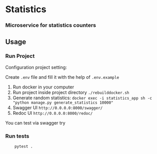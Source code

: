 # Statistics

### Microservice for statistics counters

## Usage

### Run Project

Configuration project setting:

Create `.env` file and fill it with the help of `.env.example`

1. Run docker in your computer
2. Run project inside project directory ```./rebuilddocker.sh```
3. Generate random statistics: `docker exec -i statistics_app sh -c "python manage.py generate_statistics 10000"`
4. Swagger UI `http://0.0.0.0:8000/swagger/`
5. Redoc UI `http://0.0.0.0:8000/redoc/`

You can test via swagger try

### Run tests

```angular2html
    pytest .
```
